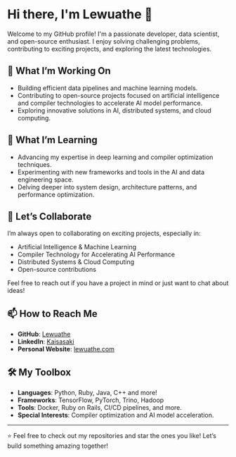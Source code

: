 # Hi there, I'm Lewuathe 👋

Welcome to my GitHub profile! I'm a passionate developer, data scientist, and open-source enthusiast. I enjoy solving challenging problems, contributing to exciting projects, and exploring the latest technologies.

## 🔭 What I’m Working On
- Building efficient data pipelines and machine learning models.
- Contributing to open-source projects focused on artificial intelligence and compiler technologies to accelerate AI model performance.
- Exploring innovative solutions in AI, distributed systems, and cloud computing.

## 🌱 What I’m Learning
- Advancing my expertise in deep learning and compiler optimization techniques.
- Experimenting with new frameworks and tools in the AI and data engineering space.
- Delving deeper into system design, architecture patterns, and performance optimization.

## 👯 Let’s Collaborate
I’m always open to collaborating on exciting projects, especially in:
- Artificial Intelligence & Machine Learning
- Compiler Technology for Accelerating AI Performance
- Distributed Systems & Cloud Computing
- Open-source contributions

Feel free to reach out if you have a project in mind or just want to chat about ideas!

## 📫 How to Reach Me
- **GitHub**: [Lewuathe](https://github.com/Lewuathe)
- **LinkedIn**: [Kaisasaki](https://www.linkedin.com/in/kaisasaki/)
- **Personal Website**: [lewuathe.com](https://www.lewuathe.com/)

## 🛠️ My Toolbox
- **Languages**: Python, Ruby, Java, C++ and more!
- **Frameworks**: TensorFlow, PyTorch, Trino, Hadoop
- **Tools**: Docker, Ruby on Rails, CI/CD pipelines, and more.
- **Special Interests**: Compiler optimization and AI model acceleration.

---

⭐️ Feel free to check out my repositories and star the ones you like! Let’s build something amazing together!
